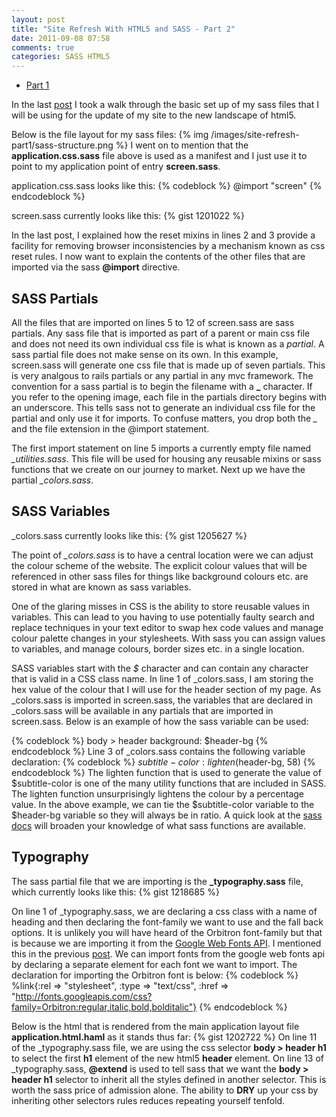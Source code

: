 ```yaml
---
layout: post
title: "Site Refresh With HTML5 and SASS - Part 2"
date: 2011-09-08 07:58
comments: true
categories: SASS HTML5
--- 
```


- [Part 1]("/blog/2011/09/07/site-refresh-with-html5-and-sass---part-1/") 

In the last [post]("/blog/2011/09/07/site-refresh-with-html5-and-sass---part-1/") I took a walk through the basic set up of my sass files that I will be using for the update of my site to the new landscape of html5.

Below is the file layout for my sass files:
{% img /images/site-refresh-part1/sass-structure.png %}
I went on to mention that the **application.css.sass** file above is used as a manifest and I just use it to point to my application point of entry **screen.sass**.

application.css.sass looks like this:
{% codeblock %}
 @import "screen"
{% endcodeblock %}

screen.sass currently looks like this:
{% gist 1201022 %}

In the last post, I explained how the reset mixins in lines 2 and 3 provide a facility for removing browser inconsistencies by a mechanism known as css reset rules.  I now want to explain the contents of the other files that are imported via the sass **@import** directive.

## SASS Partials
All the files that are imported on lines 5 to 12 of screen.sass are sass partials.  Any sass file that is imported as part of a parent or main css file and does not need its own individual css file is what is known as a *partial*.  A sass partial file does not make sense on its own.  In this example, screen.sass will generate one css file that is made up of seven partials.  This is very analgous to rails partials or any partial in any mvc framework.  The convention for a sass partial is to begin the filename with a **_** character. If you refer to the opening image, each file in the partials directory begins with an underscore.  This tells sass not to generate an individual css file for the partial and only use it for imports.  To confuse matters, you drop both the *_* and the file extension in the @import statement.

The first import statement on line 5 imports a currently empty file named *_utilities.sass*.  This file will be used for housing any reusable mixins or sass functions that we create on our journey to market.  Next up we have the partial *_colors.sass*.

## SASS Variables
_colors.sass currently looks like this:
{% gist 1205627 %}

The point of *_colors.sass* is to have a central location were we can adjust the colour scheme of the website.  The explicit colour values that will be referenced in other sass files for things like background colours etc. are stored in what are known as sass variables.

One of the glaring misses in CSS is the ability to store reusable values in variables.  This can lead to you having to use potentially faulty search and replace techniques in your text editor to swap hex code values and manage colour palette changes in your stylesheets.  With sass you can assign values to variables, and manage colours, border sizes etc. in a single location.

SASS variables start with the *$* character and can contain any character that is valid in a CSS class name.  In line 1 of _colors.sass, I am storing the hex value of the colour that I will use for the header section of my page.  As _colors.sass is imported in screen.sass, the variables that are declared in _colors.sass will be available in any partials that are imported in screen.sass.  Below is an example of how the sass variable can be used:

{% codeblock %}
body > header
  background: $header-bg
{% endcodeblock %}
Line 3 of _colors.sass contains the following variable declaration:
{% codeblock %}
$subtitle-color: lighten($header-bg, 58)
{% endcodeblock %}
The lighten function that is used to generate the value of $subtitle-color is one of the many utility functions that are included in SASS.  The lighten function unsurprisingly lightens the colour by a percentage value.  In the above example, we can tie the $subtitle-color variable to the $header-bg variable so they will always be in ratio.  A quick look at the <a href="http://sass-lang.com/" target="_bland">sass docs</a> will broaden your knowledge of what sass functions are available.

## Typography

The sass partial file that we are importing is the **_typography.sass** file, which currently looks like this:
{% gist 1218685 %}

On line 1 of _typography.sass, we are declaring a css class with a name of heading and then declaring the font-family we want to use and the fall back options.  It is unlikely you will have heard of the Orbitron font-family but that is because we are importing it from the <a href="http://code.google.com/apis/webfonts/" target="_blank">Google Web Fonts API</a>.  I mentioned this in the previous <a href="/blog/2011/09/07/site-refresh-with-html5-and-sass---part-1/" target="_blank">post</a>.  We can import fonts from the google web fonts api by declaring a separate <link> element for each font we want to import. The declaration for importing the Orbitron font is below:
{% codeblock %}
%link{:rel => "stylesheet", :type => "text/css", :href => "http://fonts.googleapis.com/css?family=Orbitron:regular,italic,bold,bolditalic"}
{% endcodeblock %}

Below is the html that is rendered from the main application layout file **application.html.haml** as it stands thus far:
{% gist 1202722 %}
On line 11 of the _typography.sass file, we are using the css selector **body > header h1** to select the first **h1** element of the new html5 **header** element. On line 13 of _typography.sass, **@extend** is used to tell sass that we want the **body > header h1** selector to inherit all the styles defined in another selector.  This is worth the sass price of admission alone.  The ability to **DRY** up your css by inheriting other selectors rules reduces repeating yourself tenfold. 